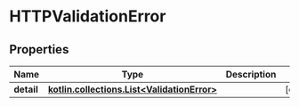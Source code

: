 # HTTPValidationError

## Properties

| Name       | Type                                                                     | Description | Notes      |
|------------|--------------------------------------------------------------------------|-------------|------------|
| **detail** | [**kotlin.collections.List&lt;ValidationError&gt;**](ValidationError.md) |             | [optional] |



